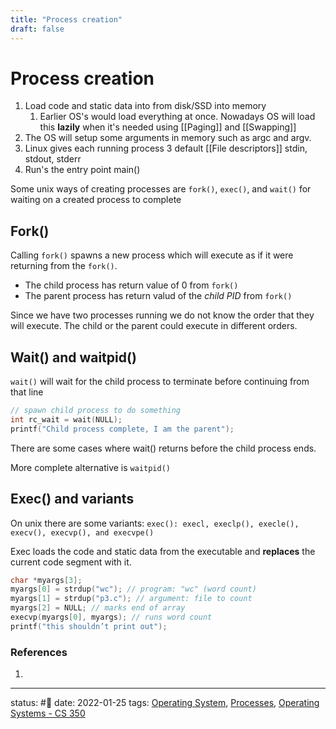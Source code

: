 ```yaml
---
title: "Process creation"
draft: false
---
```

# Process creation

1. Load code and static data into from disk/SSD into memory
	1. Earlier OS's would load everything at once. Nowadays OS will load this **lazily** when it's needed using [[Paging]] and [[Swapping]]
2. The OS will setup some arguments in memory such as argc and argv.
3. Linux gives each running process 3 default [[File descriptors]] stdin, stdout, stderr
4. Run's the entry point main()

Some unix ways of creating processes are `fork()`, `exec()`, and `wait()` for waiting on a created process to complete


## Fork()
Calling `fork()` spawns a new process which will execute as if it were returning from the `fork()`.
- The child process has return value of 0 from `fork()`
- The parent process has return valud of the *child PID* from `fork()`

Since we have two processes running we do not know the order that they will execute. The child or the parent could execute in different orders. 	

## Wait() and waitpid()
`wait()` will wait for the child process to terminate before continuing from that line
```c
// spawn child process to do something
int rc_wait = wait(NULL);
printf("Child process complete, I am the parent");
```

There are some cases where wait() returns before the child process ends.

More complete alternative is `waitpid()`

## Exec() and variants
On unix there are some variants:  `exec(): execl, execlp(), execle(), execv(), execvp(), and execvpe()`

Exec loads the code and static data from the executable and **replaces** the current code segment with it.
```c
char *myargs[3];
myargs[0] = strdup("wc"); // program: "wc" (word count)
myargs[1] = strdup("p3.c"); // argument: file to count
myargs[2] = NULL; // marks end of array
execvp(myargs[0], myargs); // runs word count
printf("this shouldn’t print out");
```

### References
1. 

---
status: #🌱 
date: 2022-01-25
tags: [Operating System](Zettelkasten/Operating%20System.md), [Processes](Zettelkasten/Processes.md), [Operating Systems - CS 350](Zettelkasten/Operating%20Systems%20-%20CS%20350.md)